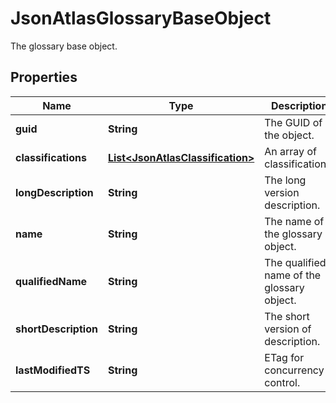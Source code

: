 

# JsonAtlasGlossaryBaseObject

The glossary base object.
## Properties

Name | Type | Description | Notes
------------ | ------------- | ------------- | -------------
**guid** | **String** | The GUID of the object. |  [optional]
**classifications** | [**List&lt;JsonAtlasClassification&gt;**](JsonAtlasClassification.md) | An array of classifications. |  [optional]
**longDescription** | **String** | The long version description. |  [optional]
**name** | **String** | The name of the glossary object. |  [optional]
**qualifiedName** | **String** | The qualified name of the glossary object. |  [optional]
**shortDescription** | **String** | The short version of description. |  [optional]
**lastModifiedTS** | **String** | ETag for concurrency control. |  [optional]



